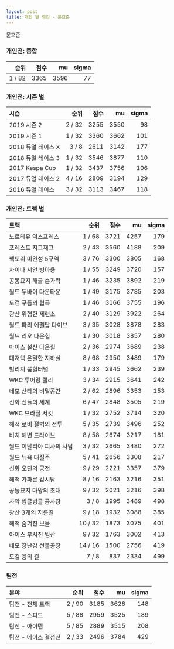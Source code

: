 ```yaml
---
layout: post
title: 개인 별 랭킹 - 문호준
---
```


문호준

### 개인전: 종합

| 순위 | 점수 | mu | sigma |
|---:|---:|---:|---:|
| 1 / 82 | 3365 | 3596 | 77 |

### 개인전: 시즌 별

| 시즌 | 순위 | 점수 | mu | sigma |
|:---|---:|---:|---:|---:|
| 2019 시즌 2 | 2 / 32 | 3255 | 3550 | 98 |
| 2019 시즌 1 | 1 / 32 | 3360 | 3662 | 101 |
| 2018 듀얼 레이스 X | 3 / 8 | 2611 | 3142 | 177 |
| 2018 듀얼 레이스 3 | 1 / 32 | 3546 | 3877 | 110 |
| 2017 Kespa Cup | 1 / 32 | 3437 | 3756 | 106 |
| 2017 듀얼 레이스 2 | 4 / 16 | 2809 | 3194 | 129 |
| 2016 듀얼 레이스 | 3 / 32 | 3113 | 3467 | 118 |

### 개인전: 트랙 별

| 트랙 | 순위 | 점수 | mu | sigma |
|:---|---:|---:|---:|---:|
| 노르테유 익스프레스 | 1 / 68 | 3721 | 4257 | 179 |
| 포레스트 지그재그 | 2 / 43 | 3560 | 4188 | 209 |
| 팩토리 미완성 5구역 | 3 / 76 | 3300 | 3805 | 168 |
| 차이나 서안 병마용 | 1 / 55 | 3249 | 3720 | 157 |
| 공동묘지 해골 손가락 | 1 / 46 | 3235 | 3892 | 219 |
| 월드 두바이 다운타운 | 1 / 49 | 3175 | 3785 | 203 |
| 도검 구름의 협곡 | 1 / 46 | 3166 | 3755 | 196 |
| 광산 위험한 제련소 | 2 / 40 | 3129 | 3922 | 264 |
| 월드 파리 에펠탑 다이브 | 3 / 35 | 3028 | 3878 | 283 |
| 월드 리오 다운힐 | 1 / 30 | 3018 | 3857 | 280 |
| 아이스 설산 다운힐 | 2 / 36 | 2974 | 3689 | 238 |
| 대저택 은밀한 지하실 | 8 / 68 | 2950 | 3489 | 179 |
| 빌리지 붐힐터널 | 1 / 33 | 2945 | 3662 | 239 |
| WKC 투어링 랠리 | 3 / 34 | 2915 | 3641 | 242 |
| 네모 산타의 비밀공간 | 2 / 62 | 2896 | 3353 | 153 |
| 신화 신들의 세계 | 6 / 47 | 2848 | 3505 | 219 |
| WKC 브라질 서킷 | 1 / 32 | 2752 | 3714 | 320 |
| 해적 로비 절벽의 전투 | 5 / 35 | 2739 | 3496 | 252 |
| 비치 해변 드라이브 | 8 / 58 | 2674 | 3217 | 181 |
| 월드 이탈리아 피사의 사탑 | 3 / 32 | 2665 | 3480 | 272 |
| 월드 뉴욕 대질주 | 5 / 41 | 2656 | 3308 | 217 |
| 신화 오딘의 궁전 | 9 / 29 | 2221 | 3357 | 379 |
| 해적 가파른 감시탑 | 8 / 16 | 2163 | 3216 | 351 |
| 공동묘지 마왕의 초대 | 9 / 32 | 2021 | 3216 | 398 |
| 사막 빙글빙글 공사장 | 3 / 8 | 1995 | 3489 | 498 |
| 광산 3개의 지름길 | 9 / 18 | 1932 | 3088 | 385 |
| 해적 숨겨진 보물 | 10 / 32 | 1873 | 3075 | 401 |
| 아이스 부서진 빙산 | 9 / 32 | 1763 | 3002 | 413 |
| 네모 장난감 선물공장 | 14 / 16 | 1500 | 2756 | 419 |
| 도검 용의 길 | 7 / 8 | 837 | 2334 | 499 |

### 팀전

| 분야 | 순위 | 점수 | mu | sigma |
|:---|---:|---:|---:|---:|
| 팀전 - 전체 트랙 | 2 / 90 | 3185 | 3628 | 148 |
| 팀전 - 스피드 | 5 / 88 | 2959 | 3525 | 189 |
| 팀전 - 아이템 | 5 / 85 | 2889 | 3515 | 208 |
| 팀전 - 에이스 결정전 | 2 / 33 | 2496 | 3784 | 429 |
